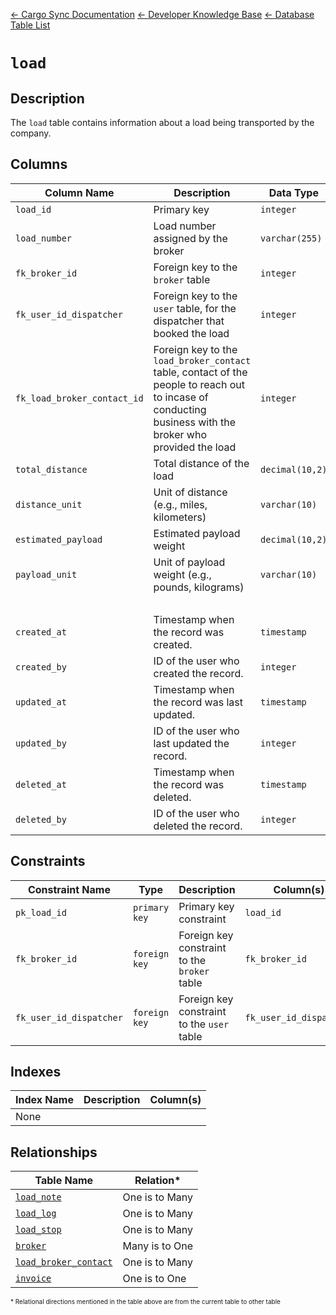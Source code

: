 [← Cargo Sync Documentation](../../../../readme.md) [← Developer Knowledge Base](../../readme.md) [← Database Table List](../database-design.md)

# `load`

## Description
The `load` table contains information about a load being transported by the company.

## Columns

|Column Name|Description|Data Type|Nullable|Default|
|-|-|-|-|-|
|`load_id`|Primary key|`integer`|❌||
|`load_number`|Load number assigned by the broker|`varchar(255)`|❌||
|`fk_broker_id`|Foreign key to the `broker` table|`integer`|❌||
|`fk_user_id_dispatcher`|Foreign key to the `user` table, for the dispatcher that booked the load|`integer`|❌||
|`fk_load_broker_contact_id`|Foreign key to the `load_broker_contact` table, contact of the people to reach out to incase of conducting business with the broker who provided the load|`integer`|❌||
|`total_distance`|Total distance of the load|`decimal(10,2)`|❌||
|`distance_unit`|Unit of distance (e.g., miles, kilometers)|`varchar(10)`|❌||
|`estimated_payload`|Estimated payload weight|`decimal(10,2)`|❌||
|`payload_unit`|Unit of payload weight (e.g., pounds, kilograms)|`varchar(10)`|❌||
|&nbsp;|
|`created_at`|Timestamp when the record was created.|`timestamp`|❌|`current_timestamp`|
|`created_by`|ID of the user who created the record.|`integer`|❌|-1|
|`updated_at`|Timestamp when the record was last updated.|`timestamp`|❌|`current_timestamp`|
|`updated_by`|ID of the user who last updated the record.|`integer`|❌|-1|
|`deleted_at`|Timestamp when the record was deleted.|`timestamp`|✓|`null`|
|`deleted_by`|ID of the user who deleted the record.|`integer`|✓|`null`|

## Constraints

|Constraint Name|Type|Description|Column(s)|
|--|--|--|--|
|`pk_load_id`|`primary key`|Primary key constraint|`load_id`|
|`fk_broker_id`|`foreign key`|Foreign key constraint to the `broker` table|`fk_broker_id`|
|`fk_user_id_dispatcher`|`foreign key`|Foreign key constraint to the `user` table|`fk_user_id_dispatcher`|

## Indexes

|Index Name|Description|Column(s)|
|-|-|-|
|None|

## Relationships

|Table Name|Relation*|
|-|-|
|[`load_note`](./load-note-table.md)|One is to Many|
|[`load_log`](./load-log-table.md)|One is to Many|
|[`load_stop`](./load-stop-table.md)|One is to Many|
|[`broker`](./broker-table.md)|Many is to One|
|[`load_broker_contact`](./broker-contact-table.md)|One is to Many|
|[`invoice`](./invoice-table.md)|One is to One|



<span style="font-size:10px">\* Relational directions mentioned in the table above are from the current table to other table</span>